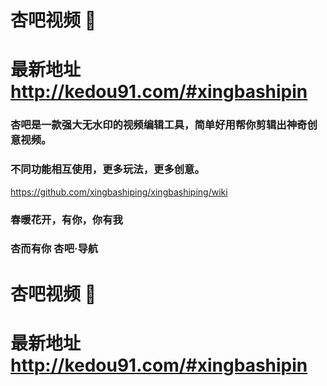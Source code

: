 # 杏吧视频 👋
# 最新地址 http://kedou91.com/#xingbashipin

### 杏吧是一款强大无水印的视频编辑工具，简单好用帮你剪辑出神奇创意视频。
### 不同功能相互使用，更多玩法，更多创意。
https://github.com/xingbashiping/xingbashiping/wiki
### 春暖花开，有你，你有我
### 杏而有你 杏吧·导航

# 杏吧视频 👋
# 最新地址 http://kedou91.com/#xingbashipin
